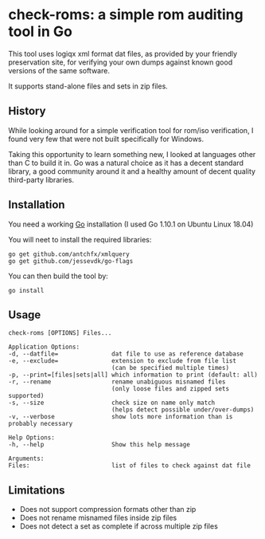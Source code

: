 check-roms: a simple rom auditing tool in Go
============================================

This tool uses logiqx xml format dat files, as provided by your friendly preservation site, for verifying your own dumps against known good versions of the same software.

It supports stand-alone files and sets in zip files.

History
-------

While looking around for a simple verification tool for rom/iso verification, I found very few that were not built specifically for Windows.

Taking this opportunity to learn something new, I looked at languages other than C to build it in. Go was a natural choice as it has a decent standard library, a good community around it and a healthy amount of decent quality third-party libraries.

Installation
------------

You need a working [Go](https://golang.org/) installation (I used Go 1.10.1 on Ubuntu Linux 18.04)

You will neet to install the required libraries:

    go get github.com/antchfx/xmlquery
    go get github.com/jessevdk/go-flags

You can then build the tool by:

    go install

Usage
-----
    check-roms [OPTIONS] Files...

    Application Options:
    -d, --datfile=               dat file to use as reference database
    -e, --exclude=               extension to exclude from file list
                                 (can be specified multiple times)
    -p, --print=[files|sets|all] which information to print (default: all)
    -r, --rename                 rename unabiguous misnamed files
                                 (only loose files and zipped sets supported)
    -s, --size                   check size on name only match
                                 (helps detect possible under/over-dumps)
    -v, --verbose                show lots more information than is probably necessary

    Help Options:
    -h, --help                   Show this help message

    Arguments:
    Files:                       list of files to check against dat file

Limitations
-----------

- Does not support compression formats other than zip
- Does not rename misnamed files inside zip files 
- Does not detect a set as complete if across multiple zip files
